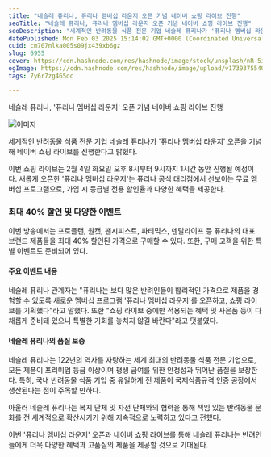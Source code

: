 ```yaml
---
title: "네슬레 퓨리나, 퓨리나 멤버십 라운지 오픈 기념 네이버 쇼핑 라이브 진행"
seoTitle: "네슬레 퓨리나, 퓨리나 멤버십 라운지 오픈 기념 네이버 쇼핑 라이브 진행"
seoDescription: "세계적인 반려동물 식품 전문 기업 네슬레 퓨리나가 '퓨리나 멤버십 라운지' 오픈을 기념해 네이버 쇼핑 라이브를 진행한다고 밝혔다."
datePublished: Mon Feb 03 2025 15:14:02 GMT+0000 (Coordinated Universal Time)
cuid: cm707nlka005s09jx439xb6gz
slug: 6955
cover: https://cdn.hashnode.com/res/hashnode/image/stock/unsplash/nR-5iAd5eJU/upload/192be3ae1e5a9b31881cca3c755a6dbc.jpeg
ogImage: https://cdn.hashnode.com/res/hashnode/image/upload/v1739375540004/fc333f3c-964a-4c07-b8f3-5bb23d8a720d.webp
tags: 7y6r7zg465oc

---
```



네슬레 퓨리나, '퓨리나 멤버십 라운지' 오픈 기념 네이버 쇼핑 라이브 진행

![이미지](https://cdn.hashnode.com/res/hashnode/image/upload/v1739261942742/934fb37a-3b91-49af-9acc-f8ffc7199974.png)

세계적인 반려동물 식품 전문 기업 네슬레 퓨리나가 '퓨리나 멤버십 라운지' 오픈을 기념해 네이버 쇼핑 라이브를 진행한다고 밝혔다.

이번 쇼핑 라이브는 2월 4일 화요일 오후 8시부터 9시까지 1시간 동안 진행될 예정이다. 새롭게 오픈한 '퓨리나 멤버십 라운지'는 퓨리나 공식 대리점에서 선보이는 무료 멤버십 프로그램으로, 가입 시 등급별 전용 할인율과 다양한 혜택을 제공한다.

### 최대 40% 할인 및 다양한 이벤트

이번 방송에서는 프로플랜, 원캣, 팬시피스트, 파티믹스, 덴탈라이프 등 퓨리나의 대표 브랜드 제품들을 최대 40% 할인된 가격으로 구매할 수 있다. 또한, 구매 고객을 위한 특별 이벤트도 준비되어 있다.

#### 주요 이벤트 내용

네슬레 퓨리나 관계자는 "퓨리나는 보다 많은 반려인들이 합리적인 가격으로 제품을 경험할 수 있도록 새로운 멤버십 프로그램 '퓨리나 멤버십 라운지'를 오픈하고, 쇼핑 라이브를 기획했다"라고 말했다. 또한 "쇼핑 라이브 중에만 적용되는 혜택 및 사은품 등이 다채롭게 준비돼 있으니 특별한 기회를 놓치지 않길 바란다"라고 덧붙였다.

#### 네슬레 퓨리나의 품질 보증

네슬레 퓨리나는 122년의 역사를 자랑하는 세계 최대의 반려동물 식품 전문 기업으로, 모든 제품이 프리미엄 등급 이상이며 평생 급여를 위한 안정성과 뛰어난 품질을 보장한다. 특히, 국내 반려동물 식품 기업 중 유일하게 전 제품이 국제식품규격 인증 공장에서 생산된다는 점이 주목할 만하다.

아울러 네슬레 퓨리나는 복지 단체 및 자선 단체와의 협력을 통해 책임 있는 반려동물 문화를 전 세계적으로 확산시키기 위해 지속적으로 노력하고 있다고 전했다.

이번 '퓨리나 멤버십 라운지' 오픈과 네이버 쇼핑 라이브를 통해 네슬레 퓨리나는 반려인들에게 더욱 다양한 혜택과 고품질의 제품을 제공할 것으로 기대된다.